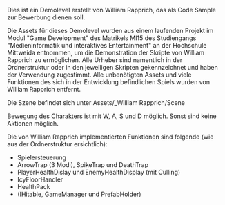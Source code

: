 Dies ist ein Demolevel erstellt von William Rapprich, das als Code Sample zur Bewerbung dienen soll.

Die Assets für dieses Demolevel wurden aus einem laufenden Projekt im Modul "Game Development" des Matrikels MI15 des Studiengangs "Medieninformatik und interaktives Entertainment" an der Hochschule Mittweida entnommen, um die Demonstration der Skripte von William Rapprich zu ermöglichen. Alle Urheber sind namentlich in der Ordnerstruktur oder in den jeweiligen Skripten gekennzeichnet und haben der Verwendung zugestimmt. Alle unbenötigten Assets und viele Funktionen des sich in der Entwicklung befindlichen Spiels wurden von William Rapprich entfernt.

Die Szene befindet sich unter Assets/_William Rapprich/Scene

Bewegung des Charakters ist mit W, A, S und D möglich. Sonst sind keine Aktionen möglich.

Die von William Rapprich implementierten Funktionen sind folgende (wie aus der Ordnerstruktur ersichtlich):
- Spielersteuerung
- ArrowTrap (3 Modi), SpikeTrap und DeathTrap
- PlayerHealthDislay und EnemyHealthDisplay (mit Culling)
- IcyFloorHandler
- HealthPack
- (IHitable, GameManager und PrefabHolder)
